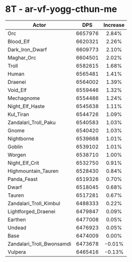 # 8T - ar-vf-yogg-cthun-me
| Actor | DPS | Increase |
|---|:---:|:---:|
|Orc|6657976|2.84%|
|Blood_Elf|6620321|2.26%|
|Dark_Iron_Dwarf|6609773|2.10%|
|Maghar_Orc|6604501|2.02%|
|Troll|6582615|1.68%|
|Human|6565481|1.41%|
|Draenei|6564002|1.39%|
|Void_Elf|6559446|1.32%|
|Mechagnome|6554486|1.24%|
|Night_Elf_Haste|6545638|1.11%|
|Kul_Tiran|6544726|1.09%|
|Zandalari_Troll_Paku|6540583|1.03%|
|Gnome|6540420|1.03%|
|Nightborne|6539668|1.01%|
|Goblin|6539102|1.01%|
|Worgen|6538710|1.00%|
|Night_Elf_Crit|6532750|0.91%|
|Highmountain_Tauren|6528430|0.84%|
|Panda_Feast|6519326|0.70%|
|Dwarf|6518045|0.68%|
|Tauren|6517281|0.67%|
|Zandalari_Troll_Kimbul|6488333|0.22%|
|Lightforged_Draenei|6479847|0.09%|
|Earthen|6477008|0.05%|
|Undead|6476923|0.05%|
|Base|6474009|0.00%|
|Zandalari_Troll_Bwonsamdi|6473678|-0.01%|
|Vulpera|6465416|-0.13%|
